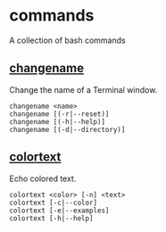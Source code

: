 # commands

A collection of bash commands

## [changename](http://htmlpreview.github.io/?https://raw.githubusercontent.com/Brickstertwo/commands/master/man/man1/changename.1.html)

Change the name of a Terminal window.

    changename <name>
    changename [(-r|--reset)]
    changename [(-h|--help)]
    changename [(-d|--directory)]

## [colortext](http://htmlpreview.github.io/?https://raw.githubusercontent.com/Brickstertwo/commands/master/man/man1/colortext.1.html)

Echo colored text.

    colortext <color> [-n] <text>
    colortext [-c|--color]
    colortext [-e|--examples]
    colortext [-h|--help]
